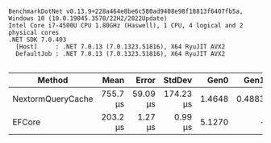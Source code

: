 ```

BenchmarkDotNet v0.13.9+228a464e8be6c580ad9408e98f18813f6407fb5a, Windows 10 (10.0.19045.3570/22H2/2022Update)
Intel Core i7-4500U CPU 1.80GHz (Haswell), 1 CPU, 4 logical and 2 physical cores
.NET SDK 7.0.403
  [Host]     : .NET 7.0.13 (7.0.1323.51816), X64 RyuJIT AVX2
  DefaultJob : .NET 7.0.13 (7.0.1323.51816), X64 RyuJIT AVX2


```
| Method            | Mean     | Error    | StdDev    | Gen0   | Gen1   | Allocated |
|------------------ |---------:|---------:|----------:|-------:|-------:|----------:|
| NextormQueryCache | 755.7 μs | 59.09 μs | 174.23 μs | 1.4648 | 0.4883 |  10.91 KB |
| EFCore            | 203.2 μs |  1.27 μs |   0.99 μs | 5.1270 |      - |  10.49 KB |
